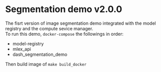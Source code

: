 # Segmentation demo v2.0.0

The fisrt version of image segmentation demo integrated with the model registry and the compute sevice manager.  
To run this demo, `docker-compose` the followings in order:  
-	model-registry  
-	mlex\_api  
-  dash\_segmentation\_demo

Then build image of `make build_docker`
 